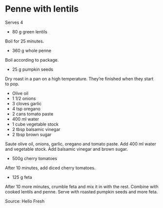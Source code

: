 # Penne with lentils

Serves 4

- 80 g green lentils

Boil for 25 minutes.

- 360 g whole penne

Boil according to package.

- 25 g pumpkin seeds

Dry roast in a pan on a high temperature. They’re finished when they start to pop.

- Olive oil
- 1 1/2 onions
- 3 cloves garlic
- 4 tsp oregano
- 2 cans tomato paste
- 400 ml water
- 1 cube vegetable stock
- 2 tbsp balsamic vinegar
- 2 tbsp brown sugar

Saute olive oil, onions, garlic, oregano and tomato paste. Add 400 ml water and vegetable stock. Add balsamic vinegar and brown sugar.

- 500g cherry tomatoes

After 10 minutes, add diced cherry tomatoes.

- 125 g feta

After 10 more minutes, crumble feta and mix it in with the rest. Combine with cooked lentils and penne. Serve with roasted pumpkin seeds and more feta.

Source: Hello Fresh
